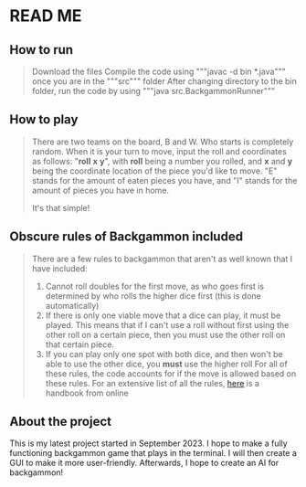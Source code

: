 # READ ME

## How to run
> Download the files
> Compile the code using """javac -d bin *.java""" once you are in the """src""" folder
> After changing directory to the bin folder, run the code by using """java src.BackgammonRunner"""

## How to play
> There are two teams on the board, B and W. Who starts is completely random.
> When it is your turn to move, input the roll and coordinates as follows: "**roll** **x** **y**", with **roll** being a number you rolled, and **x** and **y** being the coordinate location of the piece you'd like to move.
> "E" stands for the amount of eaten pieces you have, and "I" stands for the amount of pieces you have in home.
> 
> It's that simple!

## Obscure rules of Backgammon included
> There are a few rules to backgammon that aren't as well known that I have included:
> 1. Cannot roll doubles for the first move, as who goes first is determined by who rolls the higher dice first (this is done automatically)
> 2. If there is only one viable move that a dice can play, it must be played. This means that if I can't use a roll without first using the other roll on a certain piece, then you must use the other roll on that certain piece.
> 3. If you can play only one spot with both dice, and then won't be able to use the other dice, you **must** use the higher roll
> For all of these rules, the code accounts for if the move is allowed based on these rules.
> For an extensive list of all the rules, [here](#https://www.bkgm.com/faq/BasicRules.html#what_if_i_can_only_play_one_number_) is a handbook from online
## About the project
This is my latest project started in September 2023. I hope to make a fully functioning backgammon game that plays in the terminal. I will then create a GUI to make it more user-friendly. Afterwards, I hope to create an AI for backgammon!
